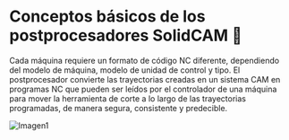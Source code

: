# Conceptos básicos de los postprocesadores SolidCAM 👋
Cada máquina requiere un formato de código NC diferente, dependiendo del modelo de máquina, modelo de unidad de control y tipo. El postprocesador convierte las trayectorias creadas en un sistema CAM en programas NC que pueden ser leídos por el controlador de una máquina para mover la herramienta de corte a lo largo de las trayectorias programadas, de manera segura, consistente y predecible.

![Imagen1](https://lh3.googleusercontent.com/proxy/qPW89b-PFQn4EsrTJzK9VGBZAEJJ4ZP481oNPsCjbVkBjC29tYQvsDwdXXn5NcLHDYeCejxrpvp7WJB0vtQPeg4)


<!--
**raresmc/raresmc** is a ✨ _special_ ✨ repository because its `README.md` (this file) appears on your GitHub profile.

Here are some ideas to get you started:

- 🔭 I’m currently working on ...
- 🌱 I’m currently learning ...
- 👯 I’m looking to collaborate on ...
- 🤔 I’m looking for help with ...
- 💬 Ask me about ...
- 📫 How to reach me: ...
- 😄 Pronouns: ...
- ⚡ Fun fact: ...
-->
